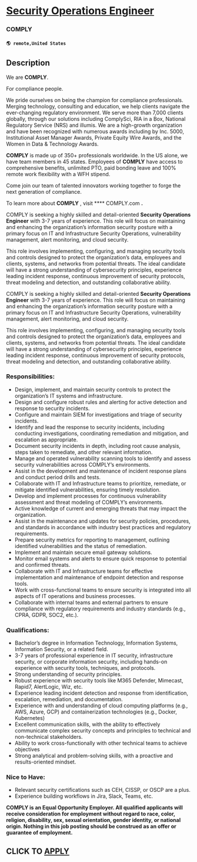 # [Security Operations Engineer](https://www.remotewlb.com/apply/security-operations-engineer-122632)  
### COMPLY  
#### `🌎 remote,United States`  

## Description

We are **COMPLY**.

For compliance people.

  

We pride ourselves on being the champion for compliance professionals. Merging technology, consulting and education, we help clients navigate the ever-changing regulatory environment. We serve more than 7,000 clients globally, through our solutions including ComplySci, RIA in a Box, National Regulatory Service (NRS) and illumis. We are a high-growth organization and have been recognized with numerous awards including by Inc. 5000, Institutional Asset Manager Awards, Private Equity Wire Awards, and the Women in Data & Technology Awards.

  

 **COMPLY** is made up of 350+ professionals worldwide. In the US alone, we have team members in 45 states. Employees of **COMPLY** have access to comprehensive benefits, unlimited PTO, paid bonding leave and 100% remote work flexibility with a WFH stipend.

  

Come join our team of talented innovators working together to forge the next generation of compliance.

  

To learn more about **COMPLY** , visit **** COMPLY.com **.**

  

  

COMPLY is seeking a highly skilled and detail-oriented **Security Operations Engineer** with 3-7 years of experience. This role will focus on maintaining and enhancing the organization’s information security posture with a primary focus on IT and Infrastructure Security Operations, vulnerability management, alert monitoring, and cloud security.

  

This role involves implementing, configuring, and managing security tools and controls designed to protect the organization’s data, employees and clients, systems, and networks from potential threats. The ideal candidate will have a strong understanding of cybersecurity principles, experience leading incident response, continuous improvement of security protocols, threat modeling and detection, and outstanding collaborative ability.

  

COMPLY is seeking a highly skilled and detail-oriented **Security Operations Engineer** with 3-7 years of experience. This role will focus on maintaining and enhancing the organization’s information security posture with a primary focus on IT and Infrastructure Security Operations, vulnerability management, alert monitoring, and cloud security.

  

This role involves implementing, configuring, and managing security tools and controls designed to protect the organization’s data, employees and clients, systems, and networks from potential threats. The ideal candidate will have a strong understanding of cybersecurity principles, experience leading incident response, continuous improvement of security protocols, threat modeling and detection, and outstanding collaborative ability.

  

### Responsibilities:

* Design, implement, and maintain security controls to protect the organization’s IT systems and infrastructure. 
* Design and configure robust rules and alerting for active detection and response to security incidents. 
* Configure and maintain SIEM for investigations and triage of security incidents.
* Identify and lead the response to security incidents, including conducting investigations, coordinating remediation and mitigation, and escalation as appropriate.
* Document security incidents in depth, including root cause analysis, steps taken to remediate, and other relevant information.
* Manage and operated vulnerability scanning tools to identify and assess security vulnerabilities across COMPLY’s environments.
* Assist in the development and maintenance of incident response plans and conduct period drills and tests.
* Collaborate with IT and Infrastructure teams to prioritize, remediate, or mitigate identified vulnerabilities, ensuring timely resolution. 
* Develop and implement processes for continuous vulnerability assessment and threat modeling of COMPLY’s environments. 
* Active knowledge of current and emerging threats that may impact the organization.
* Assist in the maintenance and updates for security policies, procedures, and standards in accordance with industry best practices and regulatory requirements. 
* Prepare security metrics for reporting to management, outlining identified vulnerabilities and the status of remediation.
* Implement and maintain secure email gateway solutions.
* Monitor email systems and alerts to ensure quick response to potential and confirmed threats. 
* Collaborate with IT and Infrastructure teams for effective implementation and maintenance of endpoint detection and response tools. 
* Work with cross-functional teams to ensure security is integrated into all aspects of IT operations and business processes.
* Collaborate with internal teams and external partners to ensure compliance with regulatory requirements and industry standards (e.g., CPRA, GDPR, SOC2, etc.).

  

### Qualifications:

* Bachelor’s degree in Information Technology, Information Systems, Information Security, or a related field. 
* 3-7 years of professional experience in IT security, infrastructure security, or corporate information security, including hands-on experience with security tools, techniques, and protocols.
* Strong understanding of security principles. 
* Robust experience with security tools like M365 Defender, Mimecast, Rapid7, AlertLogic, Wiz, etc.
* Experience leading incident detection and response from identification, escalation, remediation, and documentation.
* Experience with and understanding of cloud computing platforms (e.g., AWS, Azure, GCP) and containerization technologies (e.g., Docker, Kubernetes)
* Excellent communication skills, with the ability to effectively communicate complex security concepts and principles to technical and non-technical stakeholders. 
* Ability to work cross-functionally with other technical teams to achieve objectives
* Strong analytical and problem-solving skills, with a proactive and results-oriented mindset. 

  

### Nice to Have:

* Relevant security certifications such as CEH, CISSP, or OSCP are a plus.
* Experience building workflows in Jira, Slack, Teams, etc. 

  

**COMPLY is an Equal Opportunity Employer. All qualified applicants will receive consideration for employment without regard to race, color, religion, disability, sex, sexual orientation, gender identity, or national origin. Nothing in this job posting should be construed as an offer or guarantee of employment.**

  

  
## CLICK TO [APPLY](https://www.remotewlb.com/apply/security-operations-engineer-122632)


